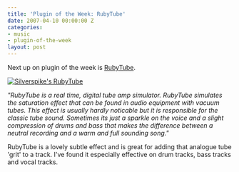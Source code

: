 ```yaml
---
title: 'Plugin of the Week: RubyTube'
date: 2007-04-10 00:00:00 Z
categories:
- music
- plugin-of-the-week
layout: post
---
```


Next up on plugin of the week is [RubyTube][rubytubelink].

[![Silverspike's RubyTube][rubytubeimage]][rubytubelink]

[rubytubelink]: http://www.silverspike.com/?Products:RubyTube
[rubytubeimage]: /wp-content/uploads/2007/04/rubytube.png "Silverspike's RubyTube"

*"RubyTube is a real time, digital tube amp simulator. RubyTube simulates the saturation effect that can be found in audio equipment with vacuum tubes. This effect is usually hardly noticable but it is responsible for the classic tube sound. Sometimes its just a sparkle on the voice and a slight compression of drums and bass that makes the difference between a neutral recording and a warm and full sounding song."*

RubyTube is a lovely subtle effect and is great for adding that analogue tube 'grit' to a track. I've found it especially effective on drum tracks, bass tracks and vocal tracks.
